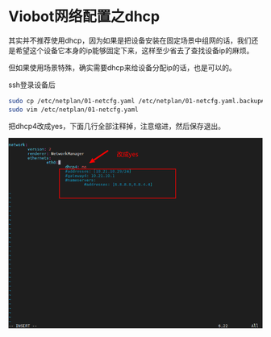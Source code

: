 # Viobot网络配置之dhcp

其实并不推荐使用dhcp，因为如果是把设备安装在固定场景中组网的话，我们还是希望这个设备它本身的ip能够固定下来，这样至少省去了查找设备ip的麻烦。

但如果使用场景特殊，确实需要dhcp来给设备分配ip的话，也是可以的。

ssh登录设备后

```bash
sudo cp /etc/netplan/01-netcfg.yaml /etc/netplan/01-netcfg.yaml.backup#备份文件
sudo vim /etc/netplan/01-netcfg.yaml
```

把dhcp4改成yes，下面几行全部注释掉，注意缩进，然后保存退出。

![](image/image_f-ZSti1D88_y117bGxyF-.png)

